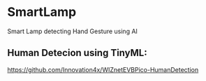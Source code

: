 # SmartLamp
Smart Lamp detecting Hand Gesture using AI


## Human Detecion using TinyML:

https://github.com/Innovation4x/WIZnetEVBPico-HumanDetection
